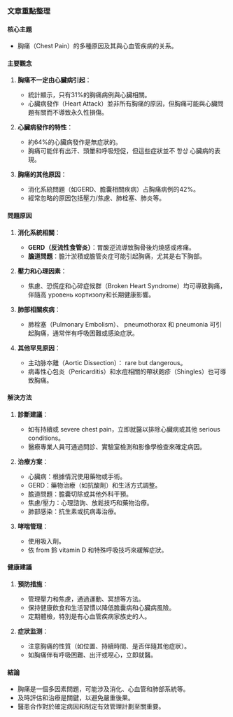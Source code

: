 ### 文章重點整理

#### 核心主題
- 胸痛（Chest Pain）的多種原因及其與心血管疾病的关系。

#### 主要觀念
1. **胸痛不一定由心臟病引起**：
   - 統計顯示，只有31%的胸痛病例與心臟相關。
   - 心臟病發作（Heart Attack）並非所有胸痛的原因，但胸痛可能與心臟問題有關而不導致永久性損傷。

2. **心臟病發作的特性**：
   - 約64%的心臟病發作是無症狀的。
   - 胸痛可能伴有出汗、頭暈和呼吸短促，但這些症狀並不 항상 心臟病的表現。

3. **胸痛的其他原因**：
   - 消化系統問題（如GERD、膽囊相關疾病）占胸痛病例的42%。
   - 經常忽略的原因包括壓力/焦慮、肺栓塞、肺炎等。

#### 問題原因
1. **消化系統相關**：
   - **GERD（反流性食管炎）**：胃酸逆流導致胸骨後灼燒感或疼痛。
   - **膽道問題**：膽汁淤積或膽管炎症可能引起胸痛，尤其是右下胸部。

2. **壓力和心理因素**：
   - 焦慮、恐慌症和心碎症候群（Broken Heart Syndrome）均可導致胸痛，伴隨高 уровень кортизолу和长期健康影響。

3. **肺部相關疾病**：
   - 肺栓塞（Pulmonary Embolism）、 pneumothorax 和 pneumonia 可引起胸痛，通常伴有呼吸困難或感染症狀。

4. **其他罕見原因**：
   - 主动脉夲離（Aortic Dissection）： rare but dangerous。
   - 病毒性心包炎（Pericarditis）和水痘相關的帶狀皰疹（Shingles）也可導致胸痛。

#### 解決方法
1. **診斷建議**：
   - 如有持續或 severe chest pain，立即就醫以排除心臟病或其他 serious conditions。
   - 醫療專業人員可通過問診、實驗室檢測和影像學檢查來確定病因。

2. **治療方案**：
   - 心臟病：根據情況使用藥物或手術。
   - GERD：藥物治療（如抗酸劑）和生活方式調整。
   - 膽道問題：膽囊切除或其他外科干預。
   - 焦慮/壓力：心理諮詢、放鬆技巧和藥物治療。
   - 肺部感染：抗生素或抗病毒治療。

3. **哮喘管理**：
   - 使用吸入劑。
   - 依	from 鈴 vitamin D 和特殊呼吸技巧來緩解症狀。

#### 健康建議
1. **預防措施**：
   - 管理壓力和焦慮，通過運動、冥想等方法。
   - 保持健康飲食和生活習慣以降低膽囊病和心臟病風險。
   - 定期體檢，特別是有心血管疾病家族史的人。

2. **症狀监测**：
   - 注意胸痛的性質（如位置、持續時間、是否伴隨其他症狀）。
   - 如胸痛伴有呼吸困難、出汗或噁心，立即就醫。

#### 結論
- 胸痛是一個多因素問題，可能涉及消化、心血管和肺部系統等。
- 及時評估和治療是關鍵，以避免嚴重後果。
- 醫患合作對於確定病因和制定有效管理計劃至關重要。